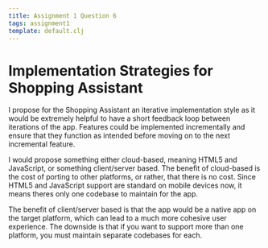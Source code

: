 ```yaml
---
title: Assignment 1 Question 6
tags: assignment1
template: default.clj
---
```


# Implementation Strategies for Shopping Assistant

I propose for the Shopping Assistant an iterative implementation
style as it would be extremely helpful to have a short feedback
loop between iterations of the app. Features could be implemented
incrementally and ensure that they function as intended before
moving on to the next incremental feature.

I would propose something either cloud-based, meaning HTML5 and
JavaScript, or something client/server based. The benefit of
cloud-based is the cost of porting to other platforms, or rather,
that there is no cost. Since HTML5 and JavaScript support are
standard on mobile devices now, it means theres only one codebase
to maintain for the app.

The benefit of client/server based is that the app would be a
native app on the target platform, which can lead to a much more
cohesive user experience. The downside is that if you want to
support more than one platform, you must maintain separate codebases
for each.
